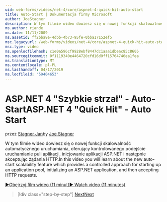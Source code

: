 ```yaml
---
uid: web-forms/videos/net-4/core/aspnet-4-quick-hit-auto-start
title: Auto-Start | Dokumentacja firmy Microsoft
author: JoeStagner
description: W tym filmie wideo dowiesz się o nowej funkcji skalowalność auto-start, która przewiduje kontrolowanego podejście uruchamianie puli aplikacji initializ...
ms.author: riande
ms.date: 11/11/2009
ms.assetid: ff2bba8e-4dbb-4b73-95fe-0bba17152ef5
msc.legacyurl: /web-forms/videos/net-4/core/aspnet-4-quick-hit-auto-start
msc.type: video
ms.openlocfilehash: c1e0a596cf9928ebf8447dc1aaa1dbeac85c8605
ms.sourcegitcommit: 0f1119340e4464720cfd16d0ff15764746ea1fea
ms.translationtype: MT
ms.contentlocale: pl-PL
ms.lasthandoff: 04/17/2019
ms.locfileid: "59404653"
---
```

# <a name="aspnet-4-quick-hit---auto-start"></a><span data-ttu-id="9819b-103">ASP.NET 4 "Szybkie strzał" - Auto-Start</span><span class="sxs-lookup"><span data-stu-id="9819b-103">ASP.NET 4 "Quick Hit" - Auto Start</span></span>

<span data-ttu-id="9819b-104">przez [Stagner Jan](https://github.com/JoeStagner)</span><span class="sxs-lookup"><span data-stu-id="9819b-104">by [Joe Stagner](https://github.com/JoeStagner)</span></span>

<span data-ttu-id="9819b-105">W tym filmie wideo dowiesz się o nowej funkcji skalowalność automatycznego uruchamiania, oferujący kontrolowanego podejście uruchamianie puli aplikacji, inicjowanie aplikacji ASP.NET i następnie akceptując żądania HTTP.</span><span class="sxs-lookup"><span data-stu-id="9819b-105">In this video you will learn about the new auto-start scalability feature which provides a controlled approach for starting up an application pool, initializing an ASP.NET application, and then accepting HTTP requests.</span></span> 

[<span data-ttu-id="9819b-106">&#9654;Obejrzyj film wideo (11 minut)</span><span class="sxs-lookup"><span data-stu-id="9819b-106">&#9654; Watch video (11 minutes)</span></span>](https://channel9.msdn.com/Blogs/ASP-NET-Site-Videos/aspnet-4-quick-hit-auto-start)

> [!div class="step-by-step"]
> [<span data-ttu-id="9819b-107">Next</span><span class="sxs-lookup"><span data-stu-id="9819b-107">Next</span></span>](aspnet-4-quick-hit-clean-webconfig-files.md)
